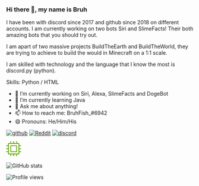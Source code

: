 ### Hi there 👋, my name is Bruh
I have been with discord since 2017 and github since 2018 on different accounts. I am currently working on two bots Siri and SlimeFacts! Their both amazing bots that you should try out.

I am apart of two massive projects BuildTheEarth and BuildTheWorld, they are trying to achieve to build the would in Minecraft on a 1:1 scale.

I am skilled with technology and the language that I know the most is discord.py (python). 

Skills: Python / HTML

- 🔭 I’m currently working on Siri, Alexa, SlimeFacts and DogeBot
- 🌱 I’m currently learning Java 
- 💬 Ask me about anything! 
- 📫 How to reach me: BruhFish_#6942 
- 😄 Pronouns: He/Him/His 


[<img src='https://cdn.jsdelivr.net/npm/simple-icons@3.0.1/icons/github.svg' alt='github' height='40'>](https://github.com/BruhFish)  [<img src='https://cdn.jsdelivr.net/npm/simple-icons@3.0.1/icons/reddit.svg' alt='Reddit' height='40'>](https://www.reddit.com/user/StrangerThingsMike)  [<img src='https://cdn.jsdelivr.net/npm/simple-icons@3.0.1/icons/discord.svg' alt='discord' height='40'>](BruhFish_#6942)  

<a href='https://docs.github.com/en/developers'><img src='https://raw.githubusercontent.com/acervenky/animated-github-badges/master/assets/devbadge.gif' width='40' height='40'></a> 

![GitHub stats](https://github-readme-stats.vercel.app/api?username=BruhFish&show_icons=true)  

![Profile views](https://gpvc.arturio.dev/BruhFish)  
